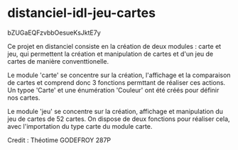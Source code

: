 # distanciel-idl-jeu-cartes

bZUGaEQFzvbbOesueKsJktE7y

Ce projet en distanciel consiste en la création de deux modules : carte et jeu, qui permettent la création et manipulation de cartes et d'un jeu de cartes de manière conventtionelle.

Le module 'carte' se concentre sur la création, l'affichage et la comparaison de cartes et comprend donc 3 fonctions
permttant de réaliser ces actions. Un typoe 'Carte' et une énumération 'Couleur' ont été créés pour définir nos cartes.

Le module 'jeu' se concentre sur la création, affichage et manipulation du jeu de cartes de 52 cartes. On dispose de deux fonctions pour réaliser cela, avec l'importation du type carte du module carte.

Credit :
Théotime GODEFROY 287P